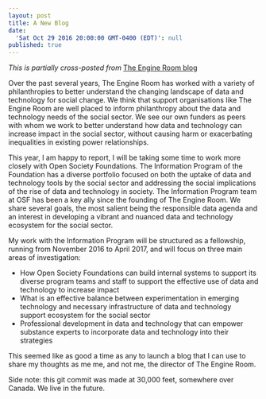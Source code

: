 ```yaml
---
layout: post
title: A New Blog
date:
  'Sat Oct 29 2016 20:00:00 GMT-0400 (EDT)': null
published: true
---
```


<p><i>This is partially cross-posted from</i> <a href="https://www.theengineroom.org/a-temporary-transfer-data-and-technology-fellowship-at-open-society-foundations/">The Engine Room blog</a>
</p>

<p>Over the past several years, The Engine Room has worked with a variety of philanthropies to better understand the changing landscape of data and technology for social change. We think that support organisations like The Engine Room are well placed to inform philanthropy about the data and technology needs of the social sector. We see our own funders as peers with whom we work to better understand how data and technology can increase impact in the social sector, without causing harm or exacerbating inequalities in existing power relationships.

This year, I am happy to report, I will be taking some time to work more closely with Open Society Foundations. The Information Program of the Foundation has a diverse portfolio focused on both the uptake of data and technology tools by the social sector and addressing the social implications of the rise of data and technology in society. The Information Program team at OSF has been a key ally since the founding of The Engine Room. We share several goals, the most salient being the responsible data agenda and an interest in developing a vibrant and nuanced data and technology ecosystem for the social sector.</p>

My work with the Information Program will be structured as a fellowship, running from November 2016 to April 2017, and will focus on three main areas of investigation:

- How Open Society Foundations can build internal systems to support its diverse program teams and staff to support the effective use of data and technology to increase impact
- What is an effective balance between experimentation in emerging technology and necessary infrastructure of data and technology support ecosystem for the social sector
- Professional development in data and technology that can empower substance experts to incorporate data and technology into their strategies


<p>

This seemed like as good a time as any to launch a blog that I can use to share my thoughts as me me, and not me, the director of The Engine Room. 

</p>
<p>
Side note: this git commit was made at 30,000 feet, somewhere over Canada. We live in the future.
</p>
